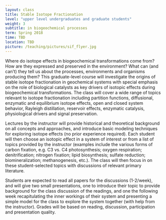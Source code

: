 ```yaml
---
layout: class
title: Stable Isotope Fractionation
level: "upper level undergraduates and graduate students"
weight: 3
subtitle: in biogeochemical processes
term: Spring 2018
time: TBD
location: TBD
picture: /teaching/pictures/sif_flyer.jpg
---
```


Where do isotope effects in biogeochemical transformations come from? How are they expressed and preserved in the environment? What can (and can’t) they tell us about the processes, environments and organisms producing them? This graduate-level course will investigate the origins of stable isotope fractionation in geochemical systems with special emphasis on the role of biological catalysts as key drivers of isotopic effects during biogeochemical transformations.  The class will cover a wide range of topics relevant to isotope fractionation including partition functions, diffusional, enzymatic and equilibrium isotope effects, open and closed system behavior, Rayleigh distillation, reservoir effects, enzymatic catalysis, physiological drivers and signal preservation.

Lectures by the instructor will provide historical and theoretical background on all concepts and approaches, and introduce basic modeling techniques for exploring isotope effects (no prior experience required). Each student will then choose an isotopic effect in a system of interest or from a list of topics provided by the instructor (examples include the various forms of carbon fixation, e.g. C3 vs. C4 photosynthesis; oxygen respiration; denitrification; nitrogen fixation; lipid biosynthesis; sulfate reduction; biomineralization; methanogenesis, etc.). The class will then focus in on these student-selected topics with discussions of relevant primary literature.

Students are expected to read all papers for the discussions (1-2/week), and will give two small presentations, one to introduce their topic to provide background for the class discussion of the readings, and one the following week recapitulating the inner workings of their system and presenting a simple model for the class to explore the system together (with help from the instructor).  Grades will be based on reading, discussion, participation and presentation quality.
